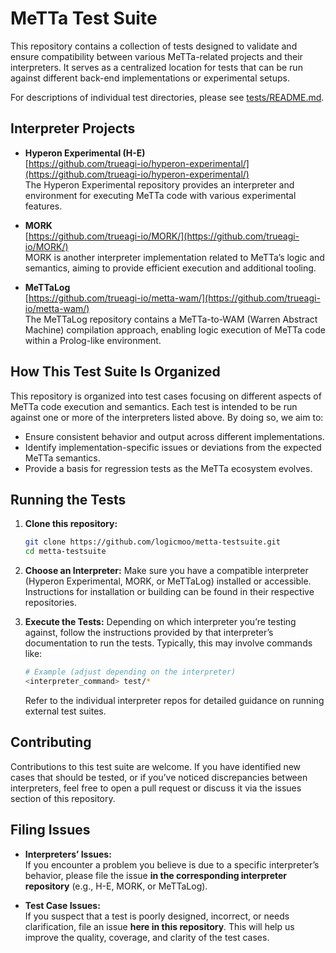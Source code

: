 # MeTTa Test Suite

This repository contains a collection of tests designed to validate and ensure compatibility between various MeTTa-related projects and their interpreters. It serves as a centralized location for tests that can be run against different back-end implementations or experimental setups.

For descriptions of individual test directories, please see [tests/README.md](./tests/README.md).

## Interpreter Projects

- **Hyperon Experimental (H-E)**  
  [https://github.com/trueagi-io/hyperon-experimental/](https://github.com/trueagi-io/hyperon-experimental/)  
  The Hyperon Experimental repository provides an interpreter and environment for executing MeTTa code with various experimental features.

- **MORK**  
  [https://github.com/trueagi-io/MORK/](https://github.com/trueagi-io/MORK/)  
  MORK is another interpreter implementation related to MeTTa’s logic and semantics, aiming to provide efficient execution and additional tooling.

- **MeTTaLog**  
  [https://github.com/trueagi-io/metta-wam/](https://github.com/trueagi-io/metta-wam/)  
  The MeTTaLog repository contains a MeTTa-to-WAM (Warren Abstract Machine) compilation approach, enabling logic execution of MeTTa code within a Prolog-like environment.

## How This Test Suite Is Organized

This repository is organized into test cases focusing on different aspects of MeTTa code execution and semantics. Each test is intended to be run against one or more of the interpreters listed above. By doing so, we aim to:

- Ensure consistent behavior and output across different implementations.
- Identify implementation-specific issues or deviations from the expected MeTTa semantics.
- Provide a basis for regression tests as the MeTTa ecosystem evolves.

## Running the Tests

1. **Clone this repository:**
   ```bash
   git clone https://github.com/logicmoo/metta-testsuite.git
   cd metta-testsuite
   ```

2. **Choose an Interpreter:**
   Make sure you have a compatible interpreter (Hyperon Experimental, MORK, or MeTTaLog) installed or accessible. Instructions for installation or building can be found in their respective repositories.

3. **Execute the Tests:**
   Depending on which interpreter you’re testing against, follow the instructions provided by that interpreter’s documentation to run the tests. Typically, this may involve commands like:
   ```bash
   # Example (adjust depending on the interpreter)
   <interpreter_command> test/* 
   ```
   
   Refer to the individual interpreter repos for detailed guidance on running external test suites.

## Contributing

Contributions to this test suite are welcome. If you have identified new cases that should be tested, or if you’ve noticed discrepancies between interpreters, feel free to open a pull request or discuss it via the issues section of this repository.

## Filing Issues

- **Interpreters’ Issues:**  
  If you encounter a problem you believe is due to a specific interpreter’s behavior, please file the issue **in the corresponding interpreter repository** (e.g., H-E, MORK, or MeTTaLog).

- **Test Case Issues:**  
  If you suspect that a test is poorly designed, incorrect, or needs clarification, file an issue **here in this repository**. This will help us improve the quality, coverage, and clarity of the test cases.


